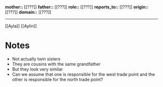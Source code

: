 **mother::** [[???]]
**father::** [[???]]
**role::** [[???]]
**reports_to::** [[???]]
**origin::** [[???]]
**domain::** [[???]]

---
[[Ayla]]
[[Aylin]]
# Notes
- Not actually twin sisters
- They are cousins with the same grandfather
- But they look very similar
- Can we assume that one is responsible for the west trade point and the other is responsible for the north trade point?
